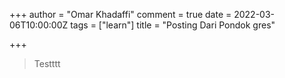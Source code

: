 +++
author = "Omar Khadaffi"
comment = true
date = 2022-03-06T10:00:00Z
tags = ["learn"]
title = "Posting Dari Pondok gres"

+++
> Testttt